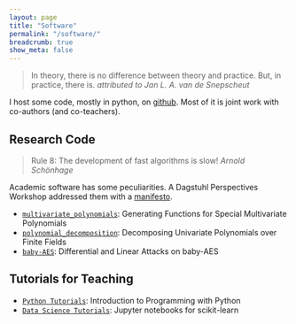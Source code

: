 ```yaml
---
layout: page
title: "Software"
permalink: "/software/"
breadcrumb: true
show_meta: false
---
```


> In theory, there is no difference between theory and
> practice. But, in practice, there is.
<cite>attributed to Jan L. A. van de Snepscheut</cite>

I host some code, mostly in python, on [github](https://github.com/zieglerk). Most of it is joint work with co-authors (and
		co-teachers).

## Research Code

> Rule 8: The development of fast algorithms is slow!
<cite>Arnold Sch&ouml;nhage</cite>

Academic software has some peculiarities. A Dagstuhl
	    Perspectives Workshop addressed them with a <a href="http://drops.dagstuhl.de/opus/volltexte/2017/7146/">manifesto</a>.

- [`multivariate_polynomials`](https://github.com/zieglerk/multivariate_polynomials): Generating
    Functions for Special Multivariate Polynomials
- [`polynomial_decomposition`](https://github.com/zieglerk/polynomial_decomposition): Decomposing
    Univariate Polynomials over Finite Fields
- [`baby-AES`](https://github.com/zieglerk/baby-AES): Differential
    and Linear Attacks on baby-AES

## Tutorials for Teaching

- [`Python Tutorials`](https://github.com/zieglerk/python-tutorials):
  Introduction to Programming with Python
- [`Data Science Tutorials`](https://github.com/zieglerk/polynomial_decomposition):
    Jupyter notebooks for scikit-learn
